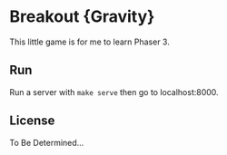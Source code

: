 # Breakout {Gravity}

This little game is for me to learn Phaser 3.

## Run

Run a server with `make serve` then go to localhost:8000.

## License

To Be Determined…

